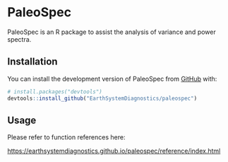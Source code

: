 
<!-- README.md is generated from README.Rmd. Please edit that file -->

# PaleoSpec

<!-- badges: start -->
<!-- badges: end -->

PaleoSpec is an R package to assist the analysis of variance and power
spectra.

## Installation

You can install the development version of PaleoSpec from
[GitHub](https://github.com/) with:

``` r
# install.packages("devtools")
devtools::install_github("EarthSystemDiagnostics/paleospec")
```

## Usage

Please refer to function references here:

<https://earthsystemdiagnostics.github.io/paleospec/reference/index.html>
